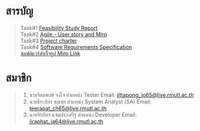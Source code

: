 # สารบัญ 


> Task#1 [Feasibility Study Report](https://github.com/jschomchoey/final-team02-task-engce301/tree/main/Task%231%20Feasibility%20Study%20Report) <br />
> Task#2 [Agile - User story and Miro](https://github.com/jschomchoey/final-team02-task-engce301/tree/main/Task%232%20Agile%20-%20User%20story%20and%20Miro) <br />
> Task#3 [Project charter](https://github.com/jschomchoey/final-team02-task-engce301/tree/main/Task%233%20Project%20charter) <br />
> Task#4 [Software Requirements Specification](https://github.com/jschomchoey/final-team02-task-engce301/tree/main/Task%234%20Software%20Requirements%20Specification) <br />
> [ซอฟต์แวร์สำเร็จรูป Miro Link](https://miro.com/app/board/uXjVKsl3Udc=/?share_link_id=819036728815) <br />


# สมาชิก 
> 1. นายจิตตพงษ์  จงใจ        ตำแหน่ง Tester               Email: jittapong_jo65@live.rmutl.ac.th </tr> <br />
> 2. นายธีระภัทร  ชมเชย       ตำแหน่ง System Analyst (SA)  Email: teerapat_ch65@live.rmutl.ac.th </tr> <br />
> 3. นายจิรภัทร  แจ่มประเสริฐ   ตำแหน่ง Developer            Email: jiraphat_ja64@live.rmutl.ac.th </tr> <br />
